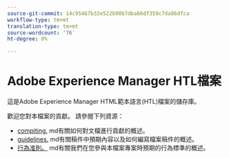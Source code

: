 ```yaml
---
source-git-commit: 14c95467b32e522b90b7dba66df359c7da86dfca
workflow-type: tm+mt
translation-type: tm+mt
source-wordcount: '76'
ht-degree: 0%

---
```

# Adobe Experience Manager HTL檔案

這是Adobe Experience Manager HTML範本語言(HTL)檔案的儲存庫。

歡迎您對本檔案的貢獻。 請參閱下列資源：

* [compiting.](contributing.md) md有關如何對文檔進行貢獻的概述。
* [guidelines.](guidelines.md) md有關稿件中預期內容以及如何編寫檔案稿件的概述。
* [行為准則。](code-of-conduct.md) md有關我們在您參與本檔案專案時預期的行為標準的概述。

